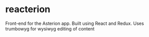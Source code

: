 # reacterion

Front-end for the Asterion app. Built using React and Redux. Uses trumbowyg for wysiwyg editing of content
